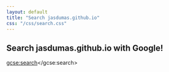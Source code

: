 ```yaml
---
layout: default
title: "Search jasdumas.github.io"
css: "/css/search.css"
---
```


## Search jasdumas.github.io with Google!

<div id="google-custom-search">

<script>
  (function() {
    var cx = '003150387213296374474:nzyrzx7dbdk';
    var gcse = document.createElement('script');
    gcse.type = 'text/javascript';
    gcse.async = true;
    gcse.src = 'https://cse.google.com/cse.js?cx=' + cx;
    var s = document.getElementsByTagName('script')[0];
    s.parentNode.insertBefore(gcse, s);
  })();
</script>
<gcse:search></gcse:search>

</div>
